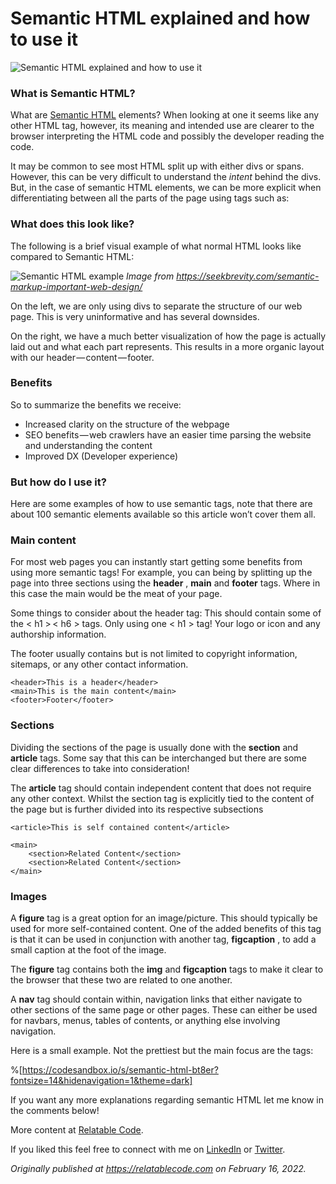 # Semantic HTML explained and how to use it

![Semantic HTML explained and how to use it](https://cdn.hashnode.com/res/hashnode/image/upload/v1651103021693/QcdFX5oEb.png)

### What is Semantic HTML?

What are [Semantic HTML](https://developer.mozilla.org/en-US/docs/Glossary/Semantics#semantics_in_html) elements? When looking at one it seems like any other HTML tag, however, its meaning and intended use are clearer to the browser interpreting the HTML code and possibly the developer reading the code.

It may be common to see most HTML split up with either divs or spans. However, this can be very difficult to understand the _intent_ behind the divs. But, in the case of semantic HTML elements, we can be more explicit when differentiating between all the parts of the page using tags such as:

### What does this look like?

The following is a brief visual example of what normal HTML looks like compared to Semantic HTML:

![Semantic HTML example](https://cdn.hashnode.com/res/hashnode/image/upload/v1645017455848/n3kXsHuWh.jpeg)
_Image from https://seekbrevity.com/semantic-markup-important-web-design/_

On the left, we are only using divs to separate the structure of our web page. This is very uninformative and has several downsides.

On the right, we have a much better visualization of how the page is actually laid out and what each part represents. This results in a more organic layout with our header — content — footer.

### Benefits

So to summarize the benefits we receive:

- Increased clarity on the structure of the webpage
- SEO benefits — web crawlers have an easier time parsing the website and understanding the content
- Improved DX (Developer experience)

### But how do I use it?

Here are some examples of how to use semantic tags, note that there are about 100 semantic elements available so this article won’t cover them all.

### Main content

For most web pages you can instantly start getting some benefits from using more semantic tags! For example, you can being by splitting up the page into three sections using the **header** , **main** and **footer** tags. Where in this case the main would be the meat of your page.

Some things to consider about the header tag: This should contain some of the < h1 >  < h6 > tags. Only using one < h1 > tag! Your logo or icon and any authorship information.

The footer usually contains but is not limited to copyright information, sitemaps, or any other contact information.

```
<header>This is a header</header> 
<main>This is the main content</main> 
<footer>Footer</footer>
```

### Sections

Dividing the sections of the page is usually done with the **section** and **article** tags. Some say that this can be interchanged but there are some clear differences to take into consideration!

The **article** tag should contain independent content that does not require any other context. Whilst the section tag is explicitly tied to the content of the page but is further divided into its respective subsections

```
<article>This is self contained content</article>

<main> 
    <section>Related Content</section> 
    <section>Related Content</section> 
</main>
```

### Images

A **figure** tag is a great option for an image/picture. This should typically be used for more self-contained content. One of the added benefits of this tag is that it can be used in conjunction with another tag, **figcaption** , to add a small caption at the foot of the image.

The **figure** tag contains both the **img** and **figcaption** tags to make it clear to the browser that these two are related to one another.

A **nav** tag should contain within, navigation links that either navigate to other sections of the same page or other pages. These can either be used for navbars, menus, tables of contents, or anything else involving navigation.

Here is a small example. Not the prettiest but the main focus are the tags:

%[https://codesandbox.io/s/semantic-html-bt8er?fontsize=14&hidenavigation=1&theme=dark]

If you want any more explanations regarding semantic HTML let me know in the comments below!

More content at [Relatable Code](https://relatablecode.com).

If you liked this feel free to connect with me on [LinkedIn](https://www.linkedin.com/in/diego-ballesteros-9468a7136/) or [Twitter](https://twitter.com/relatablecoder).

_Originally published at_ [_https://relatablecode.com_](https://relatablecode.com/semantic-html-explained-and-how-to-use-it/) _on February 16, 2022._